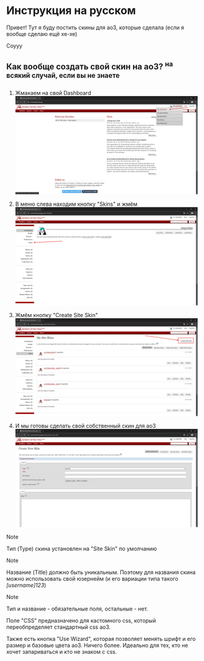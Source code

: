 # Инструкция на русском

Привет!
Тут я буду постить скины для ao3, которые сделала (если я вообще сделаю ещё хе-хе)

Соууу

## Как вообще создать свой скин на ao3? <sup> на всякий случай, если вы не знаете </sup>

1. Жмакаем на свой Dashboard
![Dashboard](/images/go-to-dashboard.png)

2. В меню слева находим кнопку "Skins" и жмём
![Кнопка "Skins" в меню слева](/images/then-skins-in-menu-on-the-left.png)

3. Жмём кнопку "Create Site Skin" 
![Кнопка "Create Site Skin"](/images/then-press-create-site-skin-button.png)

4. И мы готовы сделать свой собственный скин для ао3
![Мы готовы](/images/here-we-are.png)


> [!NOTE]
> Тип (Type) скина установлен на "Site Skin" по умолчанию

> [!NOTE]
> Название (Title) должно быть уникальным. Поэтому для названия скина можно использовать свой юзернейм (и его вариации типа такого _[username]123_)

> [!NOTE]
> Тип и название - обязательные поля, остальные - нет. 

Поле "CSS" предназначено для кастомного css, который переобпределяет стандартный css ao3. 

Также есть кнопка "Use Wizard", которая позволяет менять шрифт и его размер и базовые цвета ао3. Ничего более. Идеально для тех, кто не хочет запариваться и кто не знаком с css.